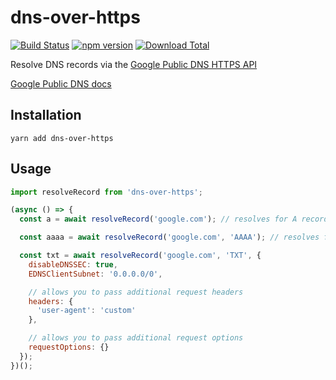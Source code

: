 # dns-over-https

[![Build Status](https://travis-ci.org/buschtoens/dns-over-https.svg)](https://travis-ci.org/buschtoens/dns-over-https)
[![npm version](https://badge.fury.io/js/dns-over-https.svg)](http://badge.fury.io/js/dns-over-https)
[![Download Total](https://img.shields.io/npm/dt/dns-over-https.svg)](http://badge.fury.io/js/dns-over-https)

Resolve DNS records via the [Google Public DNS HTTPS API](https://dns.google.com/query)

[Google Public DNS docs](https://developers.google.com/speed/public-dns/docs/dns-over-https)

## Installation

```
yarn add dns-over-https
```

## Usage

```js
import resolveRecord from 'dns-over-https';

(async () => {
  const a = await resolveRecord('google.com'); // resolves for A records

  const aaaa = await resolveRecord('google.com', 'AAAA'); // resolves for AAAA records

  const txt = await resolveRecord('google.com', 'TXT', {
    disableDNSSEC: true,
    EDNSClientSubnet: '0.0.0.0/0',

    // allows you to pass additional request headers
    headers: {
      'user-agent': 'custom'
    },

    // allows you to pass additional request options
    requestOptions: {}
  });
})();
```
